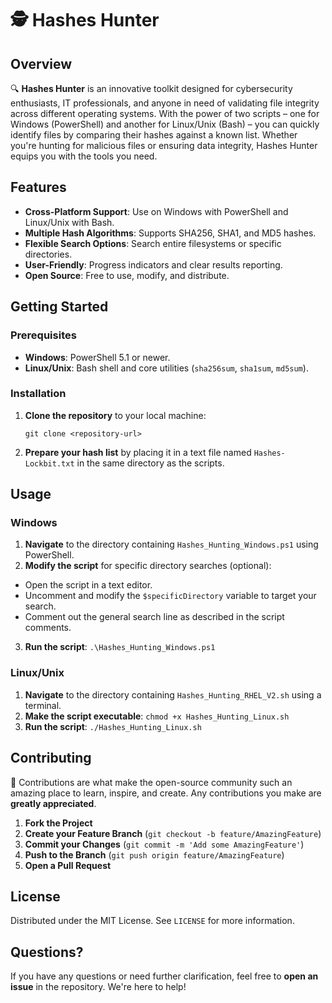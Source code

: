 # 🕵️ Hashes Hunter

## Overview

🔍 **Hashes Hunter** is an innovative toolkit designed for cybersecurity enthusiasts, IT professionals, and anyone in need of validating file integrity across different operating systems. With the power of two scripts – one for Windows (PowerShell) and another for Linux/Unix (Bash) – you can quickly identify files by comparing their hashes against a known list. Whether you're hunting for malicious files or ensuring data integrity, Hashes Hunter equips you with the tools you need.

## Features

- **Cross-Platform Support**: Use on Windows with PowerShell and Linux/Unix with Bash.
- **Multiple Hash Algorithms**: Supports SHA256, SHA1, and MD5 hashes.
- **Flexible Search Options**: Search entire filesystems or specific directories.
- **User-Friendly**: Progress indicators and clear results reporting.
- **Open Source**: Free to use, modify, and distribute.

## Getting Started

### Prerequisites

- **Windows**: PowerShell 5.1 or newer.
- **Linux/Unix**: Bash shell and core utilities (`sha256sum`, `sha1sum`, `md5sum`).

### Installation

1. **Clone the repository** to your local machine:

    ```git clone <repository-url>```
   
2. **Prepare your hash list** by placing it in a text file named `Hashes-Lockbit.txt` in the same directory as the scripts.
   
## Usage

### Windows

1. **Navigate** to the directory containing `Hashes_Hunting_Windows.ps1` using PowerShell.
2. **Modify the script** for specific directory searches (optional):
 - Open the script in a text editor.
 - Uncomment and modify the `$specificDirectory` variable to target your search.
 - Comment out the general search line as described in the script comments.
3. **Run the script**:
   ```.\Hashes_Hunting_Windows.ps1```

### Linux/Unix

1. **Navigate** to the directory containing `Hashes_Hunting_RHEL_V2.sh` using a terminal.
2. **Make the script executable**:
   ```chmod +x Hashes_Hunting_Linux.sh```
3. **Run the script**:
   ```./Hashes_Hunting_Linux.sh```

## Contributing

🤝 Contributions are what make the open-source community such an amazing place to learn, inspire, and create. Any contributions you make are **greatly appreciated**.

1. **Fork the Project**
2. **Create your Feature Branch** (`git checkout -b feature/AmazingFeature`)
3. **Commit your Changes** (`git commit -m 'Add some AmazingFeature'`)
4. **Push to the Branch** (`git push origin feature/AmazingFeature`)
5. **Open a Pull Request**

## License

Distributed under the MIT License. See `LICENSE` for more information.

## Questions?

If you have any questions or need further clarification, feel free to **open an issue** in the repository. We're here to help!
